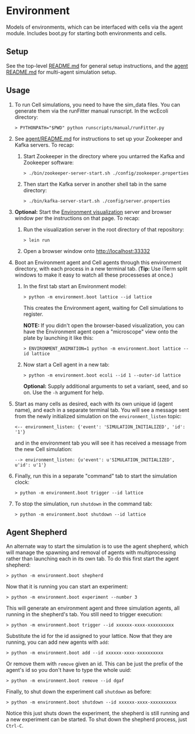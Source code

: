# Environment

Models of environments, which can be interfaced with cells via the agent module. Includes boot.py for starting both
environments and cells.

## Setup

See the top-level [README.md](../README.md) for general setup instructions, and the
[agent README.md](../agent/README.md) for multi-agent simulation setup.

## Usage

1. To run Cell simulations, you need to have the sim_data files. You can generate them via the
runFitter manual runscript. In the wcEcoli directory:

    `> PYTHONPATH="$PWD" python runscripts/manual/runFitter.py`

2. See [agent/README.md](../agent/README.md) for instructions to set up your Zookeeper and Kafka servers. To recap:

   1. Start Zookeeper in the directory where you untarred the Kafka and Zookeeper software:

      `> ./bin/zookeeper-server-start.sh ./config/zookeeper.properties`

   2. Then start the Kafka server in another shell tab in the same directory:

      `> ./bin/kafka-server-start.sh ./config/server.properties`

3. **Optional:** Start the [Environment visualization](https://github.com/CovertLab/environment)
server and browser window per the instructions on that page. To recap:

   1. Run the visualization server in the root directory of that repository:

      `> lein run`

   2. Open a browser window onto [http://localhost:33332](http://localhost:33332)

4. Boot an Environment agent and Cell agents through this environment directory, with
each process in a new terminal tab. (**Tip:** Use iTerm split windows to make
it easy to watch all these processeses at once.)

   1. In the first tab start an Environment model:

      `> python -m environment.boot lattice --id lattice`

      This creates the Environment agent, waiting for Cell simulations to register.

      **NOTE:** If you didn't open the browser-based visualization, you can have the
      Environment agent open a "microscope" view onto the plate by launching it like this:

      `> ENVIRONMENT_ANIMATION=1 python -m environment.boot lattice --id lattice`

   2. Now start a Cell agent in a new tab:

      `> python -m environment.boot ecoli --id 1 --outer-id lattice`

      **Optional:** Supply additional arguments to set a variant, seed, and so on.
      Use the `-h` argument for help. 

5. Start as many cells as desired, each with its own unique id (agent name), and each in a
separate terminal tab.
You will see a message sent from the newly initialized simulation on the `environment_listen` topic:

   `<-- environment_listen: {'event': 'SIMULATION_INITIALIZED', 'id': '1'}`

   and in the environment tab you will see it has received a message from the new Cell simulation:

   `--> environment_listen: {u'event': u'SIMULATION_INITIALIZED', u'id': u'1'}`

6. Finally, run this in a separate "command" tab to start the simulation clock:

   `> python -m environment.boot trigger --id lattice`

7. To stop the simulation, run `shutdown` in the command tab:

   `> python -m environment.boot shutdown --id lattice`

## Agent Shepherd

An alternate way to start the simulation is to use the agent shepherd, which will manage the spawning and removal of agents with multiprocessing rather than launching each in its own tab. To do this first start the agent shepherd:

   `> python -m environment.boot shepherd`

Now that it is running you can start an experiment:

   `> python -m environment.boot experiment --number 3`

This will generate an environment agent and three simulation agents, all running in the shepherd's tab. You still need to trigger execution:

   `> python -m environment.boot trigger --id xxxxxx-xxxx-xxxxxxxxxx`

Substitute the id for the id assigned to your lattice. Now that they are running, you can add new agents with `add`:

   `> python -m environment.boot add --id xxxxxx-xxxx-xxxxxxxxxx`

Or remove them with `remove` given an id. This can be just the prefix of the agent's id so you don't have to type the whole uuid:

   `> python -m environment.boot remove --id dgaf`

Finally, to shut down the experiment call `shutdown` as before:

   `> python -m environment.boot shutdown --id xxxxxx-xxxx-xxxxxxxxxx`

Notice this just shuts down the experiment, the shepherd is still running and a new experiment can be started. To shut down the shepherd process, just `Ctrl-C`.